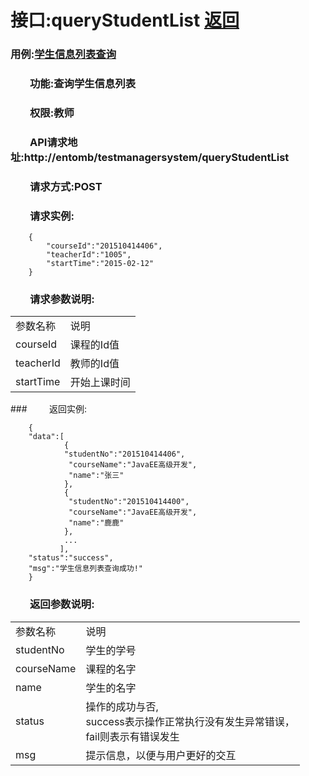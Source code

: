 # 接口:queryStudentList <a href="https://github.com/FateBerserker/is_analysis/tree/master/test6">返回</a>
### 用例:<a href="../用例/学生信息列表查询.md">学生信息列表查询</a>

### &nbsp;&nbsp;&nbsp;&nbsp;&nbsp;&nbsp;&nbsp;&nbsp;功能:查询学生信息列表
### &nbsp;&nbsp;&nbsp;&nbsp;&nbsp;&nbsp;&nbsp;&nbsp;权限:教师
### &nbsp;&nbsp;&nbsp;&nbsp;&nbsp;&nbsp;&nbsp;&nbsp;API请求地址:http://entomb/testmanagersystem/queryStudentList
### &nbsp;&nbsp;&nbsp;&nbsp;&nbsp;&nbsp;&nbsp;&nbsp;请求方式:POST
### &nbsp;&nbsp;&nbsp;&nbsp;&nbsp;&nbsp;&nbsp;&nbsp;请求实例:
	    {
			"courseId":"201510414406",
			"teacherId":"1005",
			"startTime":"2015-02-12"
	    }	
### &nbsp;&nbsp;&nbsp;&nbsp;&nbsp;&nbsp;&nbsp;&nbsp;请求参数说明:
<table cellspacing="0" style="width:600px;">
<tr>
	<td>参数名称</td>
	<td>说明</td>
</tr>
<tr>
	<td>courseId</td>
	<td>课程的Id值</td>
</tr>
<tr>
	<td>teacherId</td>
	<td>教师的Id值</td>
</tr>
<tr>
	<td>startTime</td>
	<td>开始上课时间</td>
</tr>
</table>
### &nbsp;&nbsp;&nbsp;&nbsp;&nbsp;&nbsp;&nbsp;&nbsp;返回实例:

	    {
		"data":[
				{
				"studentNo":"201510414406",
				 "courseName":"JavaEE高级开发",
				 "name":"张三"
				},
				{
				 "studentNo":"201510414400",
				 "courseName":"JavaEE高级开发",
				 "name":"鹿鹿"
				},
				...
			   ],
		"status":"success",
		"msg":"学生信息列表查询成功!"
		}

### &nbsp;&nbsp;&nbsp;&nbsp;&nbsp;&nbsp;&nbsp;&nbsp;返回参数说明:
<table cellspacing="0" style="width:600px;">
<tr>
	<td>参数名称</td>
	<td>说明</td>
</tr>
<tr>
	<td>studentNo</td>
	<td>学生的学号</td>
</tr>
<tr>
	<td>courseName</td>
	<td>课程的名字</td>
</tr>
<tr>
	<td>name</td>
	<td>学生的名字</td>
</tr>
<tr>
	<td>status</td>
	<td>操作的成功与否,<br>
	success表示操作正常执行没有发生异常错误，<br>
	fail则表示有错误发生</td>
</tr>
<tr>
	<td>msg</td>
	<td>提示信息，以便与用户更好的交互</td>
</tr>
</table>